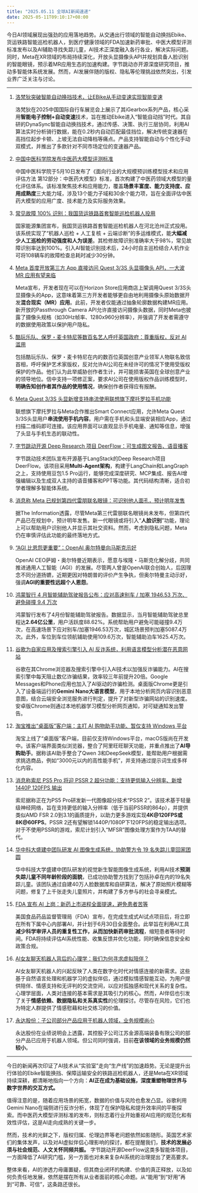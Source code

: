 ```yaml
---
title: "2025.05.11 全球AI新闻速递"
date: 2025-05-11T09:10:17+08:00
---
```


今日AI领域展现出强劲的应用落地趋势。从交通出行领域的智能自动换挡Ebike、货运铁路智能巡检机器人，到医疗健康领域的FDA加速新药审批、中医大模型评测标准发布以及AI辅助寻找失踪儿童，AI技术正深度融入各行各业，解决实际问题。同时，Meta在XR领域的布局持续深化，开放头显摄像头API并规划具备人脸识别的智能眼镜，预示着MR应用生态的加速构建。字节跳动亦开源深度研究项目，推动多智能体系统发展。然而，AI发展伴随的版权、隐私等伦理挑战依然突出，引发业界广泛关注与讨论。

---

1.  [洛梵狄突破智能自动换挡技术，让EBike从手动变速实现智能变速](https://36kr.com/p/3285508867285895?f=rss)

    洛梵狄在2025中国国际自行车展览会上展示了其iGearbox系列产品，核心采用**智能电子控制+自动变速**技术，旨在推动Ebike进入“智能自动挡”时代。其自研的DynaSync智能自动换挡技术，通过传感、决策、执行三层协同，利用AI算法实时分析骑行数据，能在0.2秒内自动匹配最佳挡位，解决传统变速器在高挡位起步卡顿、上坡无法自动降档等痛点。产品支持智能自动与个性化手动双模式，并推出了多款针对不同市场定位的变速器产品。

2.  [中国中医科学院发布中医药大模型评测标准](https://36kr.com/newsflashes/3286502983361161)

    中国中医科学院于5月10日发布了《面向行业的大规模预训练模型技术和应用评估方法 第12部分：中医药大模型》标准，首次构建了中医药领域大模型的量化评估体系。该标准聚焦技术和应用能力，覆盖**场景丰富度、能力支持度、应用成熟度**三大能力域，涉及13个能力子域和30余个能力项，旨在全面评估中医药大模型的应用广度、技术能力及实际服务效果。

3.  [常见故障 100% 识别：我国货运铁路首套智能巡检机器人投用](https://www.ithome.com/0/852/086.htm)

    国家能源集团宣布，我国货运铁路首套智能巡检机器人在河北沧州正式投用。该系统实现了“机器人巡检 + 人工复核 + 云端诊断”的多运维模式，能**大幅减少人工巡检的劳动强度和人为误差**。其检修故障识别准确率大于98%，常见故障识别率达到100%。引入AI智能识别技术后，24小时自主巡检结合人机作业可将108辆车的故障检查总耗时减少30分钟。

4.  [Meta 首度开放第三方 App 直接访问 Quest 3/3S 头显摄像头 API，一大波 MR 应用有望来临](https://www.ithome.com/0/852/063.htm)

    Meta宣布，开发者现在可以在Horizon Store应用商店上架调用Quest 3/3S头显摄像头的App，这意味着第三方开发者能够更自由地利用摄像头原始数据开发**混合现实（MR）应用**。此前，开发者仅能通过抽象轮廓数据构建MR应用。新开放的Passthrough Camera API允许直接访问摄像头数据，同时Meta也披露了摄像头规格（如30Hz帧率、1280x960分辨率），并强调了开发者需遵守的数据使用政策以保护用户隐私。

5.  [酷玩乐队、保罗・麦卡特尼等数百名艺人呼吁英国政府：尊重版权，反对 AI 滥用](https://www.ithome.com/0/852/062.htm)

    包括酷玩乐队、保罗・麦卡特尼在内的数百位英国创意产业领军人物联名致信首相，呼吁保护艺术家版权，反对允许AI公司在未经许可的情况下使用受版权保护的作品。他们认为此举威胁创作者生计，并可能损害英国在全球创意产业的领导地位。信中支持一项修正案，要求AI公司在使用版权作品训练模型时，**明确告知创作者其作品的使用情况**，确保创作者获得应有报酬。

6.  [Meta Quest 3/3S 头显新增支持串流使用联想旗下摩托罗拉手机功能](https://www.ithome.com/0/852/063.htm)

    联想旗下摩托罗拉与Meta合作推出Smart Connect应用，允许Meta Quest 3/3S头显用户**串流使用手机内容**。用户需在手机和头显端安装相应App，通过扫描二维码即可连接。该应用界面可以直观显示手机电量、通知等信息，增强了头显与手机生态的联动性。

7.  [字节跳动开源 Deep Research 项目 DeerFlow：可生成图文报告、语音播客](https://www.ithome.com/0/852/052.htm)

    字节跳动技术团队宣布开源基于LangStack的Deep Research项目DeerFlow。该项目采用**Multi-Agent架构**，构建于LangChain和LangGraph之上，支持使用豆包1.5 Pro运行，能够完成深度研究、MCP集成、报告AI增强编辑以及生成双人主持的语音播客和PPT等功能。其代码结构清晰，适合初学者理解多智能体系统。

8.  [消息称 Meta 已规划第四代雷朋联名眼镜：可识别他人面孔，预计明年发售](https://www.ithome.com/0/852/051.htm)

    据The Information透露，尽管Meta第三代雷朋联名眼镜尚未发布，但第四代产品已在规划中，预计明年发售。新一代眼镜或将引入“**人脸识别**”功能，理论上可以帮助用户识别他人并显示其社交资料。然而，考虑到隐私问题，Meta仍在审慎评估此功能的最终落地方式。

9.  [“AGI 比恩怨更重要”：OpenAI 奥尔特曼向马斯克示好](https://www.ithome.com/0/852/049.htm)

    OpenAI CEO萨姆・奥尔特曼近期表示，愿意与埃隆・马斯克化解分歧，共同推进通用人工智能（AGI）的发展。尽管两人曾是OpenAI联合创始人，后因理念不同分道扬镳，近期更因对特朗普的评价产生争执，但奥尔特曼主动示好，强调**AGI的重要性远超个人恩怨**。

10. [鸿蒙智行 4 月智能辅助驾驶报告公布：应对高速别车 / 加塞 1946.53 万次、避免碰撞 9.4 万次](https://www.ithome.com/0/852/046.htm)

    鸿蒙智行发布了4月份智能辅助驾驶报告。数据显示，当月智能辅助驾驶总里程达**2.64亿公里**，用户活跃度88.62%。系统帮助用户避免可能碰撞9.4万次，在高速场景下应对别车/加塞1946.53万次，城区场景预判加塞5087.4万次。此外，车位到车位领航辅助使用109.6万次，智能辅助泊车1625.4万次。

11. [谷歌为自家应用及搜索引擎引入 AI 反诈系统，利用语言模型分析潜在恶意网站](https://www.ithome.com/0/852/042.htm)

    谷歌在其Chrome浏览器及搜索引擎中引入AI技术以加强反诈骗能力。AI在搜索引擎中每天阻止数亿诈骗结果，效率较三年前提升20倍。Google Messages和Phone应用也加入了AI驱动的诈骗检测。桌面版Chrome更是引入了设备端运行的**Gemini Nano大语言模型**，用于本地分析网页内容识别恶意意图，结合云端安全浏览服务进行判定，提升了对新型诈骗网站的识别速度。安卓版Chrome则通过本地机器学习模型分析网页通知，对可疑通知发出警告。

12. [淘宝推出“桌面版”客户端：主打 AI 购物助手功能、暂仅支持 Windows 平台](https://www.ithome.com/0/852/040.htm)

    淘宝上线了“桌面版”客户端，目前仅支持Windows平台，macOS版尚在开发中。该客户端界面类似浏览器，整合了阿里旺旺聊天功能，并重点推出了**AI导购助手**。据称该AI助手整合了Qwen 3和DeepSeek模型，能帮助用户根据需求挑选商品，例如“3000元以内的高性能手机”，并支持通过提示词生成多样化内容。

13. [消息称索尼 PS5 Pro 将迎 PSSR 2 超分功能：支持更低输入分辨率、新增 1440P 120FPS 输出](https://www.ithome.com/0/852/028.htm)

    索尼据称正在为PS5 Pro研发新一代图像超分技术“PSSR 2”。该技术基于轻量级神经网络，旨在支持更低的输入分辨率（低于当前PSSR的864p），并提供类似AMD FSR 2.0到3.1的画质提升，以助力更多游戏实现**4K@120FPS或8K@60FPS**。PSSR 2还有望解锁1440P/1080P下120FPS的稳定输出选项。对于不使用PSSR的游戏，索尼计划引入“MFSR”图像处理方案作为TAA的替代。

14. [华中科大盛建中团队研发 AI 图像生成系统，协助警方令 19 名失踪儿童回家团圆](https://www.ithome.com/0/852/022.htm)

    华中科技大学盛建中团队研发的视觉新生智能图像生成系统，利用AI技术**预测失踪儿童不同年龄阶段的面貌**，已成功协助警方找到了包括孙卓在内的19名失踪儿童。该团队通过自建40万人脸数据库和自研算法，解决了原始照片模糊等问题，修复了上千张走失儿童照片，并构建了多方参与的社会寻亲模式。

15. [FDA 宣布 AI 上岗：新药上市进程全面提速，避免患者苦等](https://www.ithome.com/0/852/014.htm)

    美国食品药品监督管理局（FDA）宣布，在完成生成式AI试点项目后，将立即在所有下属中心内部署AI，并计划于6月30日全面整合。此举旨在利用AI工具**减少科学审评人员的重复性工作，从而加快新药审批流程**，缩短患者等待时间。FDA将持续评估AI系统性能、收集反馈并优化功能，同时确保信息安全和政策合规。

16. [AI女友聊天机器人背后的心理学：我们为何寻求虚拟陪伴？](https://ai2people.com/the-psychology-behind-ai-girlfriend-chatbots-why-do-we-seek-virtual-companionship/)

    AI女友聊天机器人的兴起反映了人类在数字化时代对情感连接的新需求。这些基于自然语言处理和机器学习的虚拟伴侣，通过模拟情感智能互动，为用户提供陪伴、情感支持和无评判的交流空间，以应对孤独感和现代关系的复杂性。心理学层面，人类对连接的基本需求是其吸引力的核心。然而，AI伴侣也引发了关于**情感依赖、数据隐私和关系真实性**的伦理探讨。尽管存在风险，它们也为特定人群提供了情感慰藉和社交练习的价值。

17. [永达股份：子公司部分产品应用于机器人领域，业务规模尚小](https://36kr.com/newsflashes/3286487141213061)

    永达股份在业绩说明会上透露，其控股子公司江苏金源高端装备有限公司的部分产品已应用于机器人领域。但公司同时强调，目前**在该领域的业务规模仍然较小**。

---

今日的新闻再次印证了AI技术从“实验室”走向“生产线”的加速趋势。无论是提升出行体验的Ebike智能换挡、保障运输安全的铁路巡检机器人，还是Meta在XR领域持续深耕，都清晰地指向一个方向：**AI正在成为基础设施，深度重塑物理世界与数字世界的交互方式。**

值得注意的是，随着应用场景的拓宽，数据的价值与风险也愈发凸显。谷歌利用Gemini Nano在端侧进行反诈分析，体现了在保护隐私和提升效率间的平衡探索。而中医药大模型评测标准的发布，则标志着行业开始重视AI应用的规范化和有效性评估，这是AI走向成熟的关键一步。

然而，技术的光鲜之下，版权归属、伦理边界等老问题依然如影随形。英国艺术家们的集体发声，以及对AI虚拟伴侣心理影响的探讨，都在提醒我们，**技术的发展必须与社会规范、人文关怀同频共振。** 字节跳动开源DeerFlow这类多智能体项目，一方面降低了AI研究门槛，另一方面也对未来复杂AI系统的治理提出了更高要求。

整体来看，AI的渗透力毋庸置疑，但其商业闭环的构建、价值的真正释放，以及如何负责任地发展，依然是摆在所有从业者面前的核心命题。从“能用”到“好用”再到“可靠、可信”，这条路还很长。